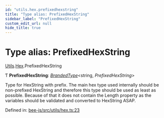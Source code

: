 ```yaml
---
id: "utils.hex.prefixedhexstring"
title: "Type alias: PrefixedHexString"
sidebar_label: "PrefixedHexString"
custom_edit_url: null
hide_title: true
---
```


# Type alias: PrefixedHexString

[Utils](../modules/utils.md).[Hex](../modules/utils.hex.md).PrefixedHexString

Ƭ **PrefixedHexString**: [*BrandedType*](brandedtype.md)<string, *PrefixedHexString*\>

Type for HexString with prefix.
The main hex type used internally should be non-prefixed HexString
and therefore this type should be used as least as possible.
Because of that it does not contain the Length property as the variables
should be validated and converted to HexString ASAP.

Defined in: [bee-js/src/utils/hex.ts:23](https://github.com/ethersphere/bee-js/blob/ce4d3fa/src/utils/hex.ts#L23)
